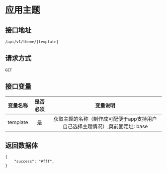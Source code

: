 # 应用主题

## 接口地址
`/api/v1/theme/{template}`

## 请求方式
`GET`

## 接口变量
| 变量名称 | 是否必须 | 变量说明 |
|---------|:--------:|:--------:|
| template | 是 | 获取主题的名称（制作成可配便于app支持用户自己选择主题情况）,莫前固定址: base |

## 返回数据体
```json5
{
    "success": "#fff",
}
``` 
